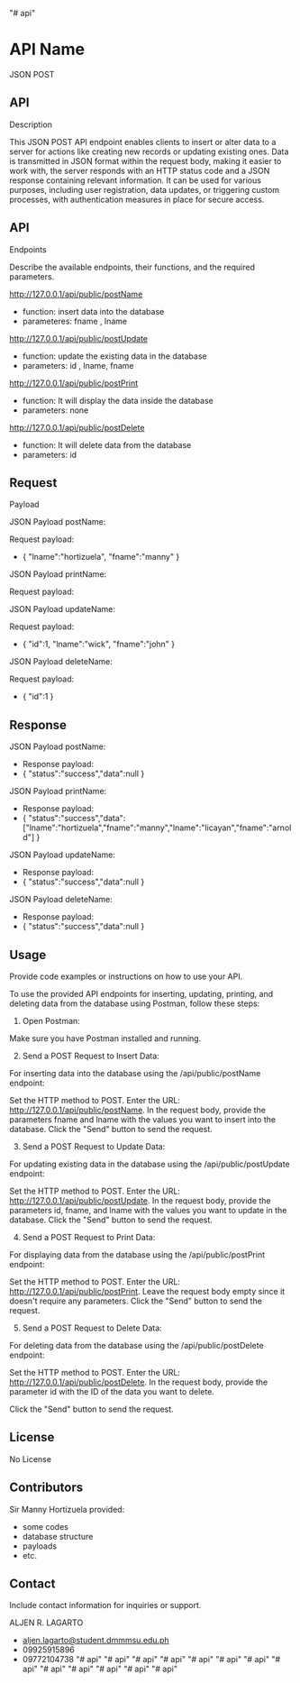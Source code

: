 "# api"

# API Name

JSON POST


 


## API
Description

This JSON POST API endpoint enables clients to insert or alter data to a server for actions like creating new records or updating existing ones. Data is transmitted in JSON format within the request body, making it easier to work with, the server responds with an HTTP status code and a JSON response containing relevant information. It can be used for various purposes, including user registration, data updates, or triggering custom processes, with authentication measures in place for secure access. 




## API
Endpoints


Describe the
available endpoints, their functions, and the required parameters.

http://127.0.0.1/api/public/postName
- function: insert data into the database
- parameteres: fname , lname

http://127.0.0.1/api/public/postUpdate
- function: update the existing data in the database
- parameters: id , lname, fname

http://127.0.0.1/api/public/postPrint
- function: It will display the data inside the database
- parameters: none

http://127.0.0.1/api/public/postDelete
- function: It will delete data from the database
- parameters: id
 


## Request
Payload

JSON Payload postName:

Request payload:
- {
  "lname":"hortizuela",
   "fname":"manny"
}

 JSON Payload printName:
 
Request payload:

JSON Payload updateName:

Request payload:
- {
  "id":1,
  "lname":"wick",
   "fname":"john"
}

JSON Payload deleteName:

Request payload:
- {
  "id":1
}

## Response
JSON Payload postName:

- Response payload:
- {
         "status":"success","data":null
}

JSON Payload printName:

- Response payload:
- {
         "status":"success","data":["lname":"hortizuela","fname":"manny","lname":"licayan","fname":"arnold"]
}


JSON Payload updateName:

- Response payload:
- {
         "status":"success","data":null
}


JSON Payload deleteName:

- Response payload:
- {
         "status":"success","data":null
}



 


## Usage
Provide code
examples or instructions on how to use your API.

To use the provided API endpoints for inserting, updating, printing, and deleting data from the database using Postman, follow these steps:

1. Open Postman:

Make sure you have Postman installed and running.

2. Send a POST Request to Insert Data:

For inserting data into the database using the /api/public/postName endpoint:

Set the HTTP method to POST.
Enter the URL: http://127.0.0.1/api/public/postName.
In the request body, provide the parameters fname and lname with the values you want to insert into the database.
Click the "Send" button to send the request.


3. Send a POST Request to Update Data:

For updating existing data in the database using the /api/public/postUpdate endpoint:

Set the HTTP method to POST.
Enter the URL: http://127.0.0.1/api/public/postUpdate.
In the request body, provide the parameters id, fname, and lname with the values you want to update in the database.
Click the "Send" button to send the request.


4. Send a POST Request to Print Data:

For displaying data from the database using the /api/public/postPrint endpoint:

Set the HTTP method to POST.
Enter the URL: http://127.0.0.1/api/public/postPrint.
Leave the request body empty since it doesn't require any parameters.
Click the "Send" button to send the request.


5. Send a POST Request to Delete Data:

For deleting data from the database using the /api/public/postDelete endpoint:

Set the HTTP method to POST.
Enter the URL: http://127.0.0.1/api/public/postDelete.
In the request body, provide the parameter id with the ID of the data you want to delete.


Click the "Send" button to send the request.

 


## License

No License 


## Contributors

Sir Manny Hortizuela
provided:

- some codes
- database structure
- payloads
- etc.


## Contact
Include contact
information for inquiries or support.

ALJEN R. LAGARTO
- aljen.lagarto@student.dmmmsu.edu.ph
- 09925915896
- 09772104738
"# api" 
"# api" 
"# api" 
"# api" 
"# api" 
"# api" 
"# api" 
"# api" 
"# api" 
"# api" 
"# api" 
"# api" 
"# api" 
